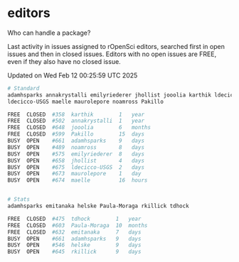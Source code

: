 # editors

Who can handle a package?

Last activity in issues assigned to rOpenSci editors, searched first in open
issues and then in closed issues. Editors with no open issues are FREE, even if
they also have no closed issue.


Updated on Wed Feb 12 00:25:59 UTC 2025

```bash
# Standard
adamhsparks annakrystalli emilyriederer jhollist jooolia karthik ldecicco
ldecicco-USGS maelle maurolepore noamross Pakillo

FREE  CLOSED  #358  karthik        1   year
FREE  CLOSED  #502  annakrystalli  1   year
FREE  CLOSED  #648  jooolia        6   months
FREE  CLOSED  #599  Pakillo        15  days
BUSY  OPEN    #661  adamhsparks    9   days
BUSY  OPEN    #489  noamross       8   days
BUSY  OPEN    #575  emilyriederer  8   days
BUSY  OPEN    #658  jhollist       4   days
BUSY  OPEN    #675  ldecicco-USGS  2   days
BUSY  OPEN    #673  maurolepore    1   day
BUSY  OPEN    #674  maelle         16  hours


# Stats
adamhsparks emitanaka helske Paula-Moraga rkillick tdhock

FREE  CLOSED  #475  tdhock        1   year
FREE  CLOSED  #603  Paula-Moraga  10  months
FREE  CLOSED  #632  emitanaka     7   days
BUSY  OPEN    #661  adamhsparks   9   days
BUSY  OPEN    #546  helske        9   days
BUSY  OPEN    #645  rkillick      9   days
```
